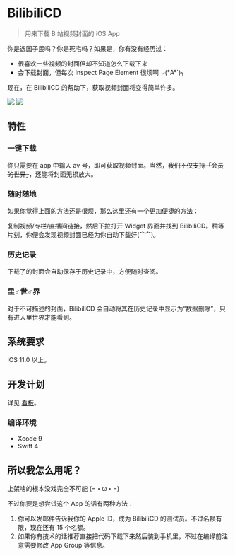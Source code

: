 # BilibiliCD

> 用来下载 B 站视频封面的 iOS App

你是逸国子民吗？你是死宅吗？如果是，你有没有经历过：

- 很喜欢一些视频的封面但却不知道怎么下载下来
- 会下载封面，但每次 Inspect Page Element 很烦啊╭(°A°`)╮

现在，在 BilibiliCD 的帮助下，获取视频封面将变得简单许多。

![](https://github.com/LiulietLee/BilibiliCD/raw/master/Screenshots/IMG_1943.PNG)
![](https://github.com/LiulietLee/BilibiliCD/raw/master/Screenshots/IMG_1945.PNG)

## 特性

### 一键下载

你只需要在 app 中输入 av 号，即可获取视频封面。当然，~~我们不仅支持「会员的世界」~~，还能将封面无损放大。

### 随时随地

如果你觉得上面的方法还是很烦，那么这里还有一个更加便捷的方法：

复制视频/~~专栏/直播间~~链接，然后下拉打开 Widget 界面并找到 BilibiliCD。稍等片刻，你便会发现视频封面已经为你自动下载好(**¯︶¯**)。

### 历史记录

下载了的封面会自动保存于历史记录中，方便随时查阅。

### 里♂世♂界

对于不可描述的封面，BilibiliCD 会自动将其在历史记录中显示为“数据删除”，只有进入里世界才能看到。

## 系统要求

iOS 11.0 以上。

## 开发计划

详见 [看板](https://github.com/LiulietLee/BilibiliCD/projects/1)。

### 编译环境

- Xcode 9
- Swift 4

## 所以我怎么用呢？

上架啥的根本没戏完全不可能 (=・ω・=)

不过你要是想尝试这个 App 的话有两种方法：

1. 你可以发邮件告诉我你的 Apple ID，成为 BilibiliCD 的测试员。不过名额有限，现在还有 15 个名额。
2. 如果你有技术的话推荐直接把代码下载下来然后装到手机里，不过在编译前注意需要修改 App Group 等信息。
